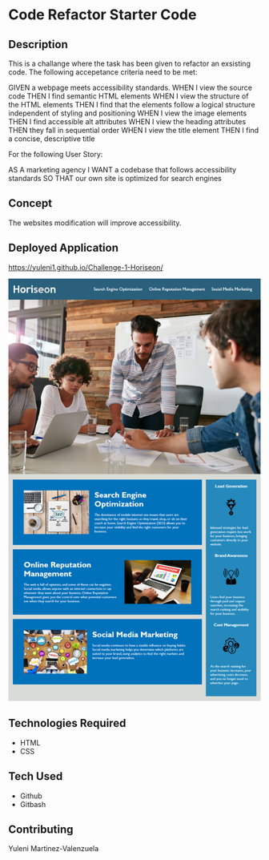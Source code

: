 # Code Refactor Starter Code

## Description
 
This is a challange where the task has been given to refactor an exsisting code. 
The following accepetance criteria need to be met: 

GIVEN a webpage meets accessibility standards.
WHEN I view the source code
THEN I find semantic HTML elements
WHEN I view the structure of the HTML elements
THEN I find that the elements follow a logical structure independent of styling and positioning
WHEN I view the image elements
THEN I find accessible alt attributes
WHEN I view the heading attributes
THEN they fall in sequential order
WHEN I view the title element
THEN I find a concise, descriptive title

For the following User Story: 

AS A marketing agency
I WANT a codebase that follows accessibility standards
SO THAT our own site is optimized for search engines

## Concept

The websites modification will improve accessibility.

## Deployed Application

https://yuleni1.github.io/Challenge-1-Horiseon/

![Horiseon Website](./assets/images/Horiseon-screenshot.png)

## Technologies Required

* HTML
* CSS


## Tech Used

* Github
* Gitbash

## Contributing

Yuleni Martinez-Valenzuela
